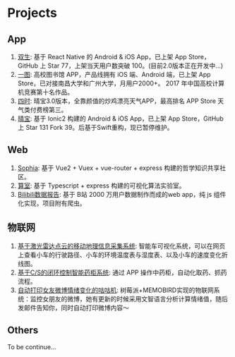 # Projects

## App
1. [双生](oh-bear/2life): 基于 React Native 的 Android & iOS App，已上架 App Store，GitHub 上 Star 77，上架当天用户数突破 100。(目前2.0版本正在开发中...)
2. [一图](https://1ibrary.github.io/): 高校图书馆 APP，产品线拥有 iOS 端、Android 端，已上架 App Store，已对接南昌大学和广州大学，月用户2000+。 2017 年中国高校计算机竞赛第十名作品。
3. [四时](airingursb/4times-front-end): 晴宝3.0版本，全靠颜值的炒鸡漂亮天气APP，最高排名 APP Store 天气类付费榜第三。
4. [晴宝](airingursb/sunnybaby): 基于 Ionic2 构建的 Android & iOS App，已上架 App Store，GitHub 上 Star 131 Fork 39。后基于Swift重构，现已暂停维护。

## Web
1. [Sophia](airingursb/sophia): 基于 Vue2 + Vuex + vue-router + express 构建的哲学知识共享社区。
2. [算室](airingursb/algorithm-lab): 基于 Typescript + express 构建的可视化算法实验室。
3. [Bilibili数据报告](airingursb/algorithm-lab): 基于 B站 2000 万用户数据制作而成的web app，纯 js 组件化实现，项目附有爬虫。

## 物联网
1. [基于激光雷达点云的移动地理信息采集系统](airingursb/EMPs): 智能车可视化系统，可以在网页上查看小车的行驶路径、小车的环境温度表与湿度表、以及小车的速度变化折线图。
2. [基于C/S的闭环控制智能药柜系统](airingursb/drug): 通过 APP 操作中药柜，自动化取药、抓药流程。
3. [自动打印女友微博情绪变化的咕咕机](airingursb/Weibo2RSS): 树莓派+MEMOBIRD实现的物联网系统：监控女朋友的微博，她有更新的时候采用文智语言分析计算情绪值，随后发邮件告知你，同时自动打印微博内容～

## Others
To be continue...